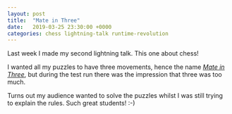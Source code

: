 ```yaml
---
layout: post
title:  "Mate in Three"
date:   2019-03-25 23:30:00 +0000
categories: chess lightning-talk runtime-revolution
---
```


Last week I made my second lightning talk. This one about chess!

I wanted all my puzzles to have three movements, hence the name [_Mate in
Three_](https://bjacquet.github.io/extras/mate-in-three/index.html), but during
the test run there was the impression that three was too much.

Turns out my audience wanted to solve the puzzles whilst I was still trying to explain the rules. Such great students! :-)
